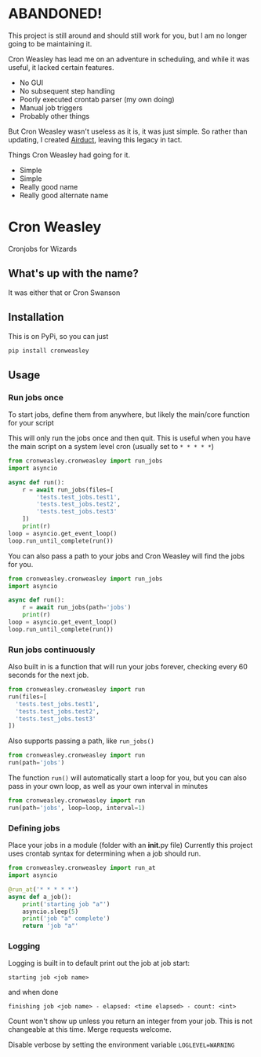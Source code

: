 # ABANDONED!
This project is still around and should still work for you, but I am no longer going to be maintaining it. 

Cron Weasley has lead me on an adventure in scheduling, and while it was useful, it lacked certain features. 
 - No GUI
 - No subsequent step handling
 - Poorly executed crontab parser (my own doing)
 - Manual job triggers
 - Probably other things

But Cron Weasley wasn't useless as it is, it was just simple. So rather than updating, I created [Airduct](https://github.com/alairock/airduct), leaving this legacy in tact.

Things Cron Weasley had going for it.
 - Simple
 - Simple
 - Really good name
 - Really good alternate name
 
 
# Cron Weasley
Cronjobs for Wizards

## What's up with the name?
It was either that or Cron Swanson

## Installation
This is on PyPi, so you can just

```sh
pip install cronweasley
```

## Usage

### Run jobs once
To start jobs, define them from anywhere, but likely the main/core function for your script

This will only run the jobs once and then quit. This is useful when you have the main script on a system level cron (usually set to `* * * * *`)

```py
from cronweasley.cronweasley import run_jobs
import asyncio

async def run():
    r = await run_jobs(files=[
        'tests.test_jobs.test1',
        'tests.test_jobs.test2',
        'tests.test_jobs.test3'
    ])
    print(r)
loop = asyncio.get_event_loop()
loop.run_until_complete(run())
```

You can also pass a path to your jobs and Cron Weasley will find the jobs for you.

```py
from cronweasley.cronweasley import run_jobs
import asyncio

async def run():
    r = await run_jobs(path='jobs')
    print(r)
loop = asyncio.get_event_loop()
loop.run_until_complete(run())
```

### Run jobs continuously
Also built in is a function that will run your jobs forever, checking every 60 seconds for the next job.

```py
from cronweasley.cronweasley import run
run(files=[
  'tests.test_jobs.test1',
  'tests.test_jobs.test2',
  'tests.test_jobs.test3'
])
```

Also supports passing a path, like `run_jobs()`
```py
from cronweasley.cronweasley import run
run(path='jobs')
```

The function `run()` will automatically start a loop for you, but you can also pass in your own loop, as well as your own interval in minutes

```py
from cronweasley.cronweasley import run
run(path='jobs', loop=loop, interval=1)
```



### Defining jobs
Place your jobs in a module (folder with an __init__.py file)
Currently this project uses crontab syntax for determining when a job should run.

```py
from cronweasley.cronweasley import run_at
import asyncio

@run_at('* * * * *')
async def a_job():
    print('starting job "a"')
    asyncio.sleep(5)
    print('job "a" complete')
    return 'job "a"'
```

### Logging
Logging is built in to default print out the job at job start:

```
starting job <job name>
```

and when done
```
finishing job <job name> - elapsed: <time elapsed> - count: <int>
```

Count won't show up unless you return an integer from your job. This
is not changeable at this time. Merge requests welcome.

Disable verbose by setting the environment variable `LOGLEVEL=WARNING`
